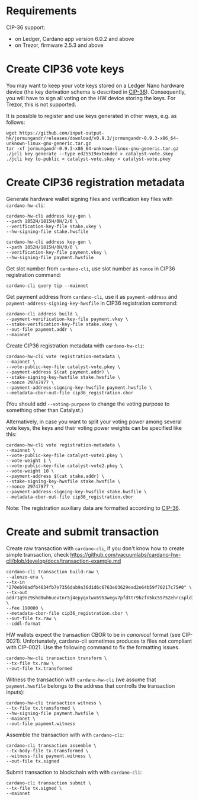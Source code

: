# Requirements

CIP-36 support:
* on Ledger, Cardano app version 6.0.2 and above
* on Trezor, firmware 2.5.3 and above

# Create CIP36 vote keys

You may want to keep your vote keys stored on a Ledger Nano hardware device (the key derivation schema is described in [CIP-36](https://cips.cardano.org/cips/cip36/)). Consequently, you will have to sign all voting on the HW device storing the keys. For Trezor, this is not supported.

It is possible to register and use keys generated in other ways, e.g. as follows:
```
wget https://github.com/input-output-hk/jormungandr/releases/download/v0.9.3/jormungandr-0.9.3-x86_64-unknown-linux-gnu-generic.tar.gz
tar -xf jormungandr-0.9.3-x86_64-unknown-linux-gnu-generic.tar.gz
./jcli key generate --type ed25519extended > catalyst-vote.skey
./jcli key to-public < catalyst-vote.skey > catalyst-vote.pkey
```

# Create CIP36 registration metadata

Generate hardware wallet signing files and verification key files with `cardano-hw-cli`:
```
cardano-hw-cli address key-gen \
--path 1852H/1815H/0H/2/0 \
--verification-key-file stake.vkey \
--hw-signing-file stake.hwsfile

cardano-hw-cli address key-gen \
--path 1852H/1815H/0H/0/0 \
--verification-key-file payment.vkey \
--hw-signing-file payment.hwsfile
```

Get slot number from `cardano-cli`, use slot number as `nonce` in CIP36 registration command:
```
cardano-cli query tip --mainnet
```

Get payment address from `cardano-cli`, use it as `payment-address` and `payment-address-signing-key-hwsfile` in CIP36 registration command:
```
cardano-cli address build \
--payment-verification-key-file payment.vkey \
--stake-verification-key-file stake.vkey \
--out-file payment.addr \
--mainnet
```

Create CIP36 registration metadata with `cardano-hw-cli`:
```
cardano-hw-cli vote registration-metadata \
--mainnet \
--vote-public-key-file catalyst-vote.pkey \
--payment-address $(cat payment.addr) \
--stake-signing-key-hwsfile stake.hwsfile \
--nonce 29747977 \
--payment-address-signing-key-hwsfile payment.hwsfile \
--metadata-cbor-out-file cip36_registration.cbor
```
(You should add `--voting-purpose` to change the voting purpose to something other than Catalyst.)

Alternatively, in case you want to split your voting power among several vote keys, the keys and their voting power weights can be specified like this:
```
cardano-hw-cli vote registration-metadata \
--mainnet \
--vote-public-key-file catalyst-vote1.pkey \
--vote-weight 1 \
--vote-public-key-file catalyst-vote2.pkey \
--vote-weight 10 \
--payment-address $(cat stake.addr) \
--stake-signing-key-hwsfile stake.hwsfile \
--nonce 29747977 \
--payment-address-signing-key-hwsfile stake.hwsfile \
--metadata-cbor-out-file cip36_registration.cbor
```

Note: The registration auxiliary data are formatted according to [CIP-36](https://cips.cardano.org/cips/cip36/).

# Create and submit transaction
Create raw transaction with `cardano-cli`, if you don't know how to create simple transaction, check https://github.com/vacuumlabs/cardano-hw-cli/blob/develop/docs/transaction-example.md
```
cardano-cli transaction build-raw \
--alonzo-era \
--tx-in "270eb90adfb4634fb7e7356dab9a36d1d6c6763e03629ead2e64b59f70217c75#0" \
--tx-out addr1q9nz9shd0wh6uevtnr5j4epyqxtwx6953wegv7pfdttr9hzfn5kc55752ehrcspld7ucc0zt8502efdaac4nlajgagasayc3u9+1810000 \
--fee 190000 \
--metadata-cbor-file cip36_registration.cbor \
--out-file tx.raw \
--cddl-format
```

HW wallets expect the transaction CBOR to be in *canonical* format (see CIP-0021). Unfortunately, cardano-cli sometimes produces tx files not compliant with CIP-0021. Use the following command to fix the formatting issues.
```
cardano-hw-cli transaction transform \
--tx-file tx.raw \
--out-file tx.transformed
```

Witness the transaction with `cardano-hw-cli` (we assume that `payment.hwsfile` belongs to the address that controlls the transaction inputs):
```
cardano-hw-cli transaction witness \
--tx-file tx.transformed \
--hw-signing-file payment.hwsfile \
--mainnet \
--out-file payment.witness
```

Assemble the transaction with with `cardano-cli`:
```
cardano-cli transaction assemble \
--tx-body-file tx.transformed \
--witness-file payment.witness \
--out-file tx.signed
```

Submit transaction to blockchain with with `cardano-cli`:
```
cardano-cli transaction submit \
--tx-file tx.signed \
--mainnet
```
